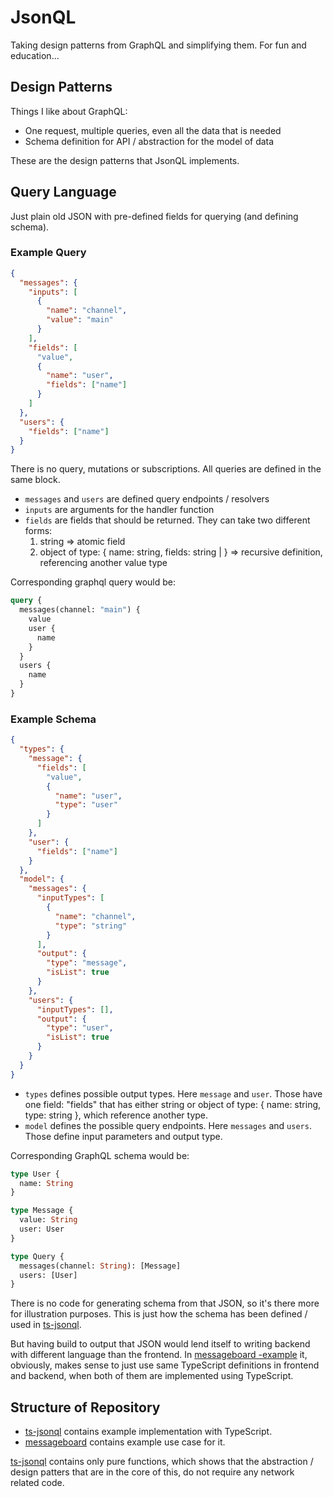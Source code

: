 # JsonQL

Taking design patterns from GraphQL and simplifying them. For fun and education...

## Design Patterns

Things I like about GraphQL:

- One request, multiple queries, even all the data that is needed
- Schema definition for API / abstraction for the model of data

These are the design patterns that JsonQL implements.

## Query Language

Just plain old JSON with pre-defined fields for querying (and defining schema).

### Example Query

```json
{
  "messages": {
    "inputs": [
      {
        "name": "channel",
        "value": "main"
      }
    ],
    "fields": [
      "value",
      {
        "name": "user",
        "fields": ["name"]
      }
    ]
  },
  "users": {
    "fields": ["name"]
  }
}
```

There is no query, mutations or subscriptions. All queries are defined in the same block.

- `messages` and `users` are defined query endpoints / resolvers
- `inputs` are arguments for the handler function
- `fields` are fields that should be returned. They can take two different forms:
  1. string => atomic field
  2. object of type: { name: string, fields: string | <type of this object> } => recursive definition, referencing another value type

Corresponding graphql query would be:

```graphql
query {
  messages(channel: "main") {
    value
    user {
      name
    }
  }
  users {
    name
  }
}
```

### Example Schema

```json
{
  "types": {
    "message": {
      "fields": [
        "value",
        {
          "name": "user",
          "type": "user"
        }
      ]
    },
    "user": {
      "fields": ["name"]
    }
  },
  "model": {
    "messages": {
      "inputTypes": [
        {
          "name": "channel",
          "type": "string"
        }
      ],
      "output": {
        "type": "message",
        "isList": true
      }
    },
    "users": {
      "inputTypes": [],
      "output": {
        "type": "user",
        "isList": true
      }
    }
  }
}
```

- `types` defines possible output types. Here `message` and `user`. Those have one field: "fields" that has either string or object of type: { name: string, type: string }, which reference another type.
- `model` defines the possible query endpoints. Here `messages` and `users`. Those define input parameters and output type.

Corresponding GraphQL schema would be:

```graphql
type User {
  name: String
}

type Message {
  value: String
  user: User
}

type Query {
  messages(channel: String): [Message]
  users: [User]
}
```

There is no code for generating schema from that JSON, so it's there more for illustration purposes. This is just how the schema has been defined / used in [ts-jsonql](./packages/ts-jsonql).

But having build to output that JSON would lend itself to writing backend with different language than the frontend. In [messageboard -example](./examples/messageboard) it, obviously, makes sense to just use same TypeScript definitions in frontend and backend, when both of them are implemented using TypeScript.

## Structure of Repository

- [ts-jsonql](./packages/ts-jsonql) contains example implementation with TypeScript.
- [messageboard](./examples/messageboard) contains example use case for it.

[ts-jsonql](./packages/ts-jsonql) contains only pure functions, which shows that the abstraction / design patters that are in the core of this, do not require any network related code.
